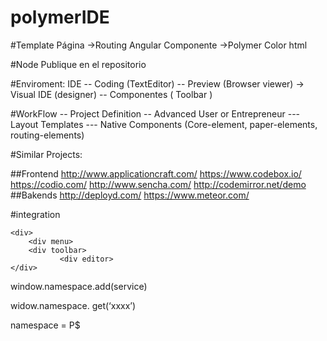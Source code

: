 polymerIDE
==========


#Template
	Página ->Routing
	Angular
	Componente ->Polymer
Color html 

#Node
	Publique en el repositorio



#Enviroment:
IDE
	-- Coding (TextEditor)
	-- Preview (Browser viewer) -> Visual IDE  (designer)
	-- Componentes ( Toolbar )

#WorkFlow 
	-- Project Definition
		-- Advanced User or Entrepreneur 
	--- Layout Templates
	--- Native Components (Core-element, paper-elements, routing-elements)




#Similar Projects:

##Frontend
	http://www.applicationcraft.com/
	https://www.codebox.io/
	https://codio.com/
	http://www.sencha.com/
	http://codemirror.net/demo
##Bakends
	http://deployd.com/
	https://www.meteor.com/


#integration
	<registers>
	     <register name=”xxxx” select=”[xxxx]”>
	</registers>
	
	
	<div>
		<div menu>
		<div toolbar>
	           <div editor>
	</div>

window.namespace.add(service)

widow.namespace. get(‘xxxx’)

namespace = P$
